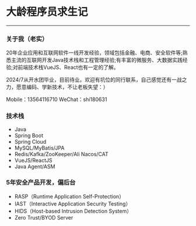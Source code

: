 # 大龄程序员求生记

---
### 关于我（老实）
20年企业应用和互联网软件一线开发经验，领域包括金融、电商、安全软件等;熟悉主流的互联网开发Java技术栈和工程管理经验;有丰富的微服务、大数据实践经验;对前端技术栈VueJS、React也有一定的了解。

2024/7从开水团毕业，目前待业。欢迎有坑位的同行联系，自己感觉还有一战之力，愿意编码、学新技术，不让老板失望：）

Mobile：13564116710
WeChat：shi180631

### 技术栈
- Java
- Spring Boot
- Spring Cloud
- MySQL/MyBatis/JPA
- Redis/Kafka/ZooKeeper/Ali Nacos/CAT
- VueJS/ReactJS
- Java Agent/ASM

### 5年安全产品开发，偏后台
- RASP（Runtime Application Self-Protection）
- IAST（Interactive Application Security Testing）
- HIDS（Host-based Intrusion Detection System）
- Zero Trust/BYOD Server






